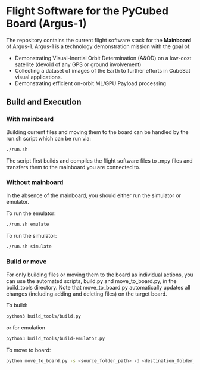 # Flight Software for the PyCubed Board (Argus-1)

The repository contains the current flight software stack for the **Mainboard** of Argus-1. Argus-1 is a technology demonstration mission with the goal of:
- Demonstrating Visual-Inertial Orbit Determination (A&OD) on a low-cost satellite (devoid of any GPS or ground involvement)
- Collecting a dataset of images of the Earth to further efforts in CubeSat visual applications.
- Demonstrating efficient on-orbit ML/GPU Payload processing 

## Build and Execution

### With mainboard

Building current files and moving them to the board can be handled by the run.sh script which can be run via:
```bash
./run.sh
```
The script first builds and compiles the flight software files to .mpy files and transfers them to the mainboard you are connected to.

### Without mainboard

In the absence of the mainboard, you should either run the simulator or emulator.

To run the emulator:
```bash
./run.sh emulate
```

To run the simulator:
```bash
./run.sh simulate
```

### Build or move 

For only building files or moving them to the board as individual actions, you can use the automated scripts, build.py and move_to_board.py, in the build_tools directory. Note that move_to_board.py automatically updates all changes (including adding and deleting files) on the target board.

To build:
```bash
python3 build_tools/build.py
```
or for emulation
```bash
python3 build_tools/build-emulator.py
```

To move to board:
```bash
python move_to_board.py -s <source_folder_path> -d <destination_folder_path>
```


